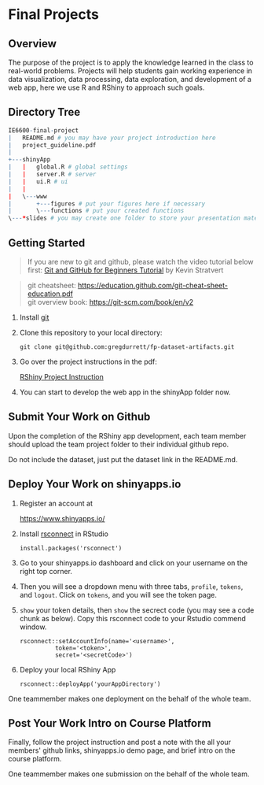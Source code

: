 
# Final Projects

## Overview

The purpose of the project is to apply the knowledge learned in the class to real-world problems. Projects will help students gain working experience in data visualization, data processing, data exploration, and development of a web app, here we use R and RShiny to approach such goals. 

## Directory Tree
```R
IE6600-final-project
|   README.md # you may have your project introduction here
|   project_guideline.pdf
|
+---shinyApp
|   |   global.R # global settings
|   |   server.R # server
|   |   ui.R # ui
|   |   
|   \---www
|       +---figures # put your figures here if necessary
|       \---functions # put your created functions 
\---*slides # you may create one folder to store your presentation materials
```

## Getting Started

>If you are new to git and github, please watch the video tutorial below first: [Git and GitHub for Beginners Tutorial](https://www.youtube.com/watch?v=tRZGeaHPoaw) by Kevin Stratvert

> git cheatsheet: https://education.github.com/git-cheat-sheet-education.pdf \
> git overview book: https://git-scm.com/book/en/v2

1. Install [git](https://www.git-scm.com/)

2. Clone this repository to your local directory:

    `git clone git@github.com:gregdurrett/fp-dataset-artifacts.git`

3. Go over the project instructions in the pdf:

    <a href="https://zhenyuanlu.com/courses/projects/final_project_guideline.pdf" target="_blank">RShiny Project Instruction</a>

4. You can start to develop the web app in the shinyApp folder now.



## Submit Your Work on Github
Upon the completion of the RShiny app development, each team member should upload the team project folder to their individual github repo.

Do not include the dataset, just put the dataset link in the README.md. 

## Deploy Your Work on shinyapps.io

1. Register an account at 
   
   https://www.shinyapps.io/
2. Install [rsconnect](https://github.com/rstudio/rsconnect) in RStudio

    `install.packages('rsconnect')`

3. Go to your shinyapps.io dashboard and click on your username on the right top corner. 
4. Then you will see a dropdown menu with three tabs, `profile`, `tokens`, and `logout`. Click on `tokens`, and you will see the token page. 
5. `show` your token details, then `show` the secrect code (you may see a code chunk as below). Copy this rsconnect code to your Rstudio commend window. 
    ```
    rsconnect::setAccountInfo(name='<username>',
			  token='<token>',
			  secret='<secretCode>')
    ```
6. Deploy your local RShiny App
   
    `rsconnect::deployApp('yourAppDirectory')`

One teammember makes one deployment on the behalf of the whole team.

## Post Your Work Intro on Course Platform
Finally, follow the project instruction and post a note with the all your members' github links, shinyapps.io demo page, and brief intro on the course platform. 

One teammember makes one submission on the behalf of the whole team.

